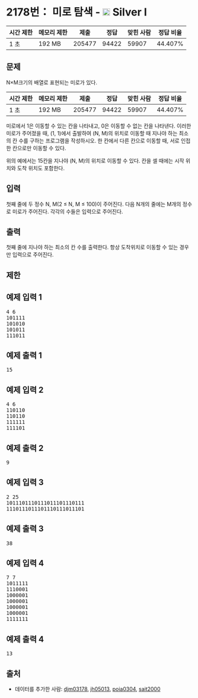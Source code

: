 # 2178번： 미로 탐색 - <img src="https://static.solved.ac/tier_small/10.svg" style="height:20px" /> Silver I



| 시간 제한 | 메모리 제한 | 제출 | 정답 | 맞힌 사람 | 정답 비율 |
| --- | --- | --- | --- | --- | --- |
| 1 초 | 192 MB | 205477 | 94422 | 59907 | 44.407% |
## 문제

N×M크기의 배열로 표현되는 미로가 있다.

| 시간 제한 | 메모리 제한 | 제출 | 정답 | 맞힌 사람 | 정답 비율 |
| --- | --- | --- | --- | --- | --- |
| 1 초 | 192 MB | 205477 | 94422 | 59907 | 44.407% |
미로에서 1은 이동할 수 있는 칸을 나타내고, 0은 이동할 수 없는 칸을 나타낸다. 이러한 미로가 주어졌을 때, (1, 1)에서 출발하여 (N, M)의 위치로 이동할 때 지나야 하는 최소의 칸 수를 구하는 프로그램을 작성하시오. 한 칸에서 다른 칸으로 이동할 때, 서로 인접한 칸으로만 이동할 수 있다.

위의 예에서는 15칸을 지나야 (N, M)의 위치로 이동할 수 있다. 칸을 셀 때에는 시작 위치와 도착 위치도 포함한다.

## 입력

첫째 줄에 두 정수 N, M(2 ≤ N, M ≤ 100)이 주어진다. 다음 N개의 줄에는 M개의 정수로 미로가 주어진다. 각각의 수들은  입력으로 주어진다.

## 출력

첫째 줄에 지나야 하는 최소의 칸 수를 출력한다. 항상 도착위치로 이동할 수 있는 경우만 입력으로 주어진다.

## 제한

## 예제 입력 1

<pre>4 6
101111
101010
101011
111011
</pre>
## 예제 출력 1

<pre>15</pre>
## 예제 입력 2

<pre>4 6
110110
110110
111111
111101
</pre>
## 예제 출력 2

<pre>9
</pre>
## 예제 입력 3

<pre>2 25
1011101110111011101110111
1110111011101110111011101
</pre>
## 예제 출력 3

<pre>38
</pre>
## 예제 입력 4

<pre>7 7
1011111
1110001
1000001
1000001
1000001
1000001
1111111
</pre>
## 예제 출력 4

<pre>13
</pre>
## 출처

- 데이터를 추가한 사람: [djm03178](/user/djm03178), [jh05013](/user/jh05013), [poia0304](/user/poia0304), [sait2000](/user/sait2000)